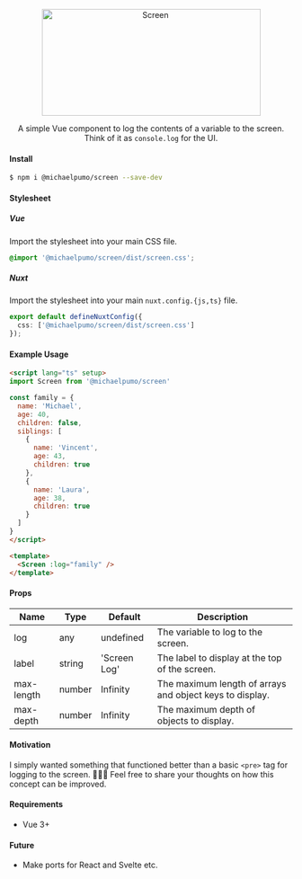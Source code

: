 <p align="center">
  <picture>
    <source media="(prefers-color-scheme: dark)" srcset="https://github.com/michaelpumo/screen/assets/4269460/0fb2d2db-6ce3-442b-ac76-b6005ee66e4f">
    <source media="(prefers-color-scheme: light)" srcset="https://github.com/michaelpumo/screen/assets/4269460/6861760b-d9e4-4682-9f97-d11f1c8cd118">
    <img alt="Screen" src="https://github.com/michaelpumo/screen/assets/4269460/6861760b-d9e4-4682-9f97-d11f1c8cd118" width="389" height="190" style="max-width: 100%;">
  </picture>
</p>

<p align="center">A simple Vue component to log the contents of a variable to the screen.<br>Think of it as <code>console.log</code> for the UI.</p>

#### Install

```bash
$ npm i @michaelpumo/screen --save-dev
```

#### Stylesheet

##### Vue
Import the stylesheet into your main CSS file.
```css
@import '@michaelpumo/screen/dist/screen.css';
```

##### Nuxt
Import the stylesheet into your main `nuxt.config.{js,ts}` file.
```typescript
export default defineNuxtConfig({
  css: ['@michaelpumo/screen/dist/screen.css']
});
```

#### Example Usage

```html
<script lang="ts" setup>
import Screen from '@michaelpumo/screen'

const family = {
  name: 'Michael',
  age: 40,
  children: false,
  siblings: [
    {
      name: 'Vincent',
      age: 43,
      children: true
    },
    {
      name: 'Laura',
      age: 38,
      children: true
    }
  ]
}
</script>

<template>
  <Screen :log="family" />
</template>
```

#### Props
| Name | Type | Default | Description |
| --- | --- | --- | --- |
| log | any | undefined | The variable to log to the screen. |
| label | string | 'Screen Log' | The label to display at the top of the screen. |
| max-length | number | Infinity | The maximum length of arrays and object keys to display. |
| max-depth | number | Infinity | The maximum depth of objects to display. |

#### Motivation
I simply wanted something that functioned better than a basic `<pre>` tag for logging to the screen. 🤷🏻‍♂️ Feel free to share your thoughts on how this concept can be improved.

#### Requirements
- Vue 3+

#### Future
- Make ports for React and Svelte etc.
